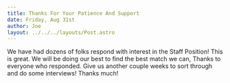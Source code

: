```yaml
---
title: Thanks For Your Patience And Support
date: Friday, Aug 31st
author: Joe
layout: ../../../layouts/Post.astro
---
```


We have had dozens of folks respond with interest in the Staff Position!  This is great.  We will be doing our best to find the best match we can, Thanks to everyone who responded.  Give us another couple weeks to sort through and do some interviews!   Thanks much!
